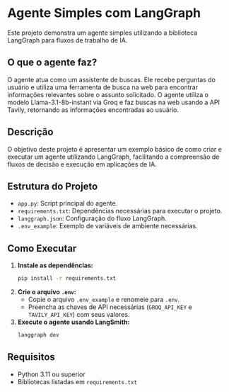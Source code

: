 
# Agente Simples com LangGraph

Este projeto demonstra um agente simples utilizando a biblioteca LangGraph para fluxos de trabalho de IA.

## O que o agente faz?

O agente atua como um assistente de buscas. Ele recebe perguntas do usuário e utiliza uma ferramenta de busca na web para encontrar informações relevantes sobre o assunto solicitado. O agente utiliza o modelo Llama-3.1-8b-instant via Groq e faz buscas na web usando a API Tavily, retornando as informações encontradas ao usuário.

## Descrição

O objetivo deste projeto é apresentar um exemplo básico de como criar e executar um agente utilizando LangGraph, facilitando a compreensão de fluxos de decisão e execução em aplicações de IA.

## Estrutura do Projeto

- `app.py`: Script principal do agente.
- `requirements.txt`: Dependências necessárias para executar o projeto.
- `langgraph.json`: Configuração do fluxo LangGraph.
- `.env_example`: Exemplo de variáveis de ambiente necessárias.

## Como Executar

1. **Instale as dependências:**
   ```bash
   pip install -r requirements.txt
   ```
2. **Crie o arquivo `.env`:**
   - Copie o arquivo `.env_example` e renomeie para `.env`.
   - Preencha as chaves de API necessárias (`GROQ_API_KEY` e `TAVILY_API_KEY`) com seus valores.
3. **Execute o agente usando LangSmith:**
   ```bash
   langgraph dev
   ```

## Requisitos
- Python 3.11 ou superior
- Bibliotecas listadas em `requirements.txt`
